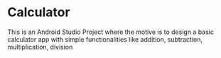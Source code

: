 # Calculator
This is an Android Studio Project where the motive is to design a basic calculator app
with simple functionalities like addition, subtraction, multiplication, division
